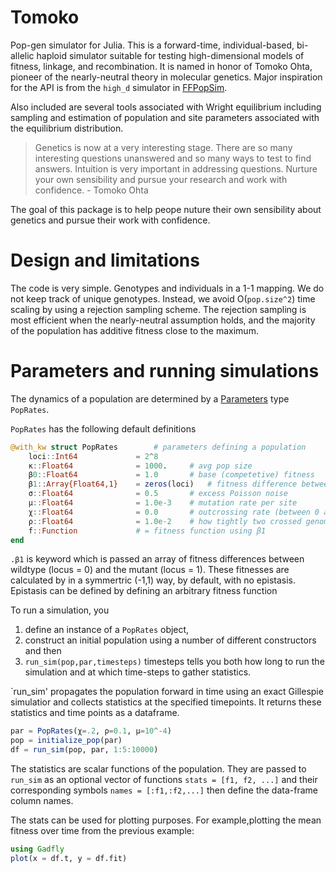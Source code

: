 # Tomoko

Pop-gen simulator for Julia.  This is a forward-time, individual-based, bi-allelic haploid simulator suitable for testing high-dimensional models of fitness, linkage, and recombination. It is named in honor of Tomoko Ohta, pioneer of the nearly-neutral theory in molecular genetics.  Major inspiration for the API is from the `high_d` simulator in [FFPopSim](http://webdav.tuebingen.mpg.de/ffpopsim/). 

Also included are several tools associated with Wright equilibrium including sampling and estimation of population and site parameters associated with the equilibrium distribution.

>Genetics is now at a very interesting stage. There are so many interesting questions unanswered and so many ways to test to find answers. Intuition is very important in addressing questions. Nurture your own sensibility and pursue your research and work with confidence. - Tomoko Ohta

The goal of this package is to help peope nuture their own sensibility about genetics and pursue their work with confidence.

# Design and limitations 

The code is very simple. Genotypes and individuals in a 1-1 mapping. We do not keep track of unique genotypes. Instead, we avoid O(`pop.size^2`) time scaling by using a rejection sampling scheme. The rejection sampling is most efficient when the nearly-neutral assumption holds, and the majority of the population has additive fitness close to the maximum.

# Parameters and running simulations
The dynamics of a population are determined by a [Parameters](https://github.com/mauro3/Parameters.jl) type `PopRates`.

`PopRates` has the following default definitions

```julia
@with_kw struct PopRates		# parameters defining a population
	loci::Int64				= 2^8
	κ::Float64 				= 1000.		# avg pop size
	β0::Float64 			= 1.0		# base (competetive) fitness  
	β1::Array{Float64,1}	= zeros(loci)	# fitness difference between sites.
	σ::Float64				= 0.5 		# excess Poisson noise
	μ::Float64 				= 1.0e-3	# mutation rate per site
	χ::Float64				= 0.0		# outcrossing rate (between 0 and one), rate of recombination events
	ρ::Float64 				= 1.0e-2	# how tightly two crossed genomes get wound together (# of crosses per nucleotide)
	f::Function				# = fitness function using β1 
end
```

`.β1` is keyword which is passed an array of fitness differences between wildtype (locus = 0) and the mutant (locus = 1).  These fitnesses are calculated by in a symmertric (-1,1) way, by default, with no epistasis.  Epistasis can be defined by defining an arbitrary fitness function 

To run a simulation, you 
1. define an instance of a `PopRates` object, 
2. construct an initial population using a number of different constructors and then 
3. `run_sim(pop,par,timesteps)` timesteps tells you both how long to run the simulation and at which time-steps to gather statistics.

`run_sim' propagates the population forward in time using an exact Gillespie simulatior and collects statistics at the specified timepoints. It returns these statistics and time points as a dataframe.

```julia
par = PopRates(χ=.2, ρ=0.1, μ=10^-4)
pop = initialize_pop(par)
df = run_sim(pop, par, 1:5:10000)
```
The statistics are scalar functions of the population. They are passed to `run_sim` as an optional vector of functions `stats = [f1, f2, ...]` and their corresponding symbols `names = [:f1,:f2,...]` then define the data-frame column names. 

The stats can be used for plotting purposes. For example,plotting the mean fitness over time from the previous example:
```julia
using Gadfly
plot(x = df.t, y = df.fit)
```
